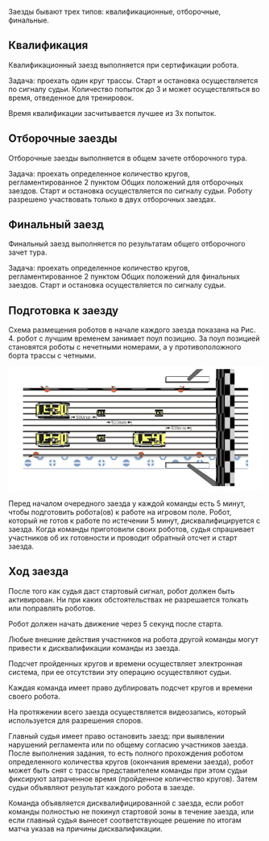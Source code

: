 Заезды бывают трех типов: квалификационные, отборочные, финальные.

## Квалификация

Квалификационный заезд выполняется при сертификации робота.

Задача: проехать один круг трассы. Старт и остановка осуществляется по сигналу судьи. Количество попыток до 3 и может осуществляться во время, отведенное для тренировок.

Время квалификации засчитывается лучшее из 3х попыток.

## Отборочные заезды

Отборочные заезды выполняется в общем зачете отборочного тура.

Задача: проехать определенное количество кругов, регламентированное 2 пунктом Общих положений для отборочных заездов. Старт и остановка осуществляется по сигналу судьи. Роботу разрешено участвовать только в двух отборочных заездах.

## Финальный заезд

Финальный заезд выполняется по результатам общего отборочного зачет тура.

Задача: проехать определенное количество кругов, регламентированное 2 пунктом Общих положений для финальных заездов. Старт и остановка осуществляется по сигналу судьи. 

## Подготовка к заезду

Схема размещения роботов в начале каждого заезда показана на Рис. 4. робот с лучшим временем занимает поул позицию. За поул позицией становятся роботы с нечетными номерами, а у противоположного борта трассы с четными.

![Рис.4 – Схема размещения роботов перед началом заезда](../images/9.png)


Перед началом очередного заезда у каждой команды есть 5 минут, чтобы подготовить робота(ов) к работе на игровом поле. Робот, который не готов к работе по истечении 5 минут, дисквалифицируется с заезда. Когда команды приготовили своих роботов, судья спрашивает участников об их готовности и проводит обратный отсчет и старт заезда.

## Ход заезда

После того как судья даст стартовый сигнал, робот должен быть активирован. Ни при каких обстоятельствах не разрешается толкать или поправлять роботов.

Робот должен начать движение через 5 секунд после старта.

Любые внешние действия участников на робота другой команды могут привести к дисквалификации команды из заезда.

Подсчет пройденных кругов и времени осуществляет электронная система, при ее отсутствии эту операцию осуществляют судьи.

Каждая команда имеет право дублировать подсчет кругов и времени своего робота.

На протяжении всего заезда осуществляется видеозапись, который используется для разрешения споров.

Главный судья имеет право остановить заезд: при выявлении нарушений регламента или по общему согласию участников заезда.
После выполнения задания, то есть полного прохождения роботом определенного количества кругов (окончания времени заезда), робот может быть снят с трассы представителем команды при этом судьи фиксируют затраченное время (пройденное количество кругов). Затем судьи объявляют результат каждого робота в заезде.

Команда объявляется дисквалифицированной с заезда, если робот команды полностью не покинул стартовой зоны в течение заезда, или если главный судья вынесет соответствующее решение по итогам матча указав на причины дисквалификации.
